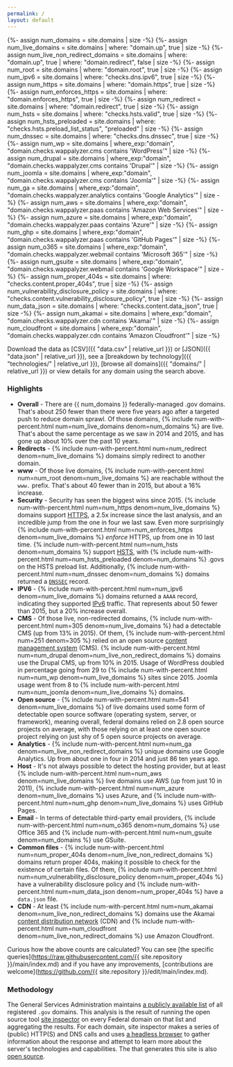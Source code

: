 ```yaml
---
permalink: /
layout: default
---
```


{%- assign num_domains = site.domains | size -%}
{%- assign num_live_domains = site.domains | where: "domain.up", true | size -%}
{%- assign num_live_non_redirect_domains = site.domains | where: "domain.up", true | where: "domain.redirect", false | size -%}
{%- assign num_root = site.domains | where: "domain.root", true | size -%}
{%- assign num_ipv6 = site.domains | where: "checks.dns.ipv6", true | size -%}
{%- assign num_https = site.domains | where: "domain.https", true | size -%}
{%- assign num_enforces_https = site.domains | where: "domain.enforces_https", true | size -%}
{%- assign num_redirect = site.domains | where: "domain.redirect", true | size -%}
{%- assign num_hsts = site.domains | where: "checks.hsts.valid", true | size -%}
{%- assign num_hsts_preloaded = site.domains | where: "checks.hsts.preload_list_status", "preloaded" | size -%}
{%- assign num_dnssec = site.domains | where: "checks.dns.dnssec", true | size -%}
{%- assign num_wp = site.domains | where_exp:"domain", "domain.checks.wappalyzer.cms contains 'WordPress'" | size -%}
{%- assign num_drupal = site.domains | where_exp:"domain", "domain.checks.wappalyzer.cms contains 'Drupal'" | size -%}
{%- assign num_joomla = site.domains | where_exp:"domain", "domain.checks.wappalyzer.cms contains 'Joomla'" | size -%}
{%- assign num_ga = site.domains | where_exp:"domain", "domain.checks.wappalyzer.analytics contains 'Google Analytics'" | size -%}
{%- assign num_aws = site.domains | where_exp:"domain", "domain.checks.wappalyzer.paas contains 'Amazon Web Services'" | size -%}
{%- assign num_azure = site.domains | where_exp:"domain", "domain.checks.wappalyzer.paas contains 'Azure'" | size -%}
{%- assign num_ghp = site.domains | where_exp:"domain", "domain.checks.wappalyzer.paas contains 'GitHub Pages'" | size -%}
{%- assign num_o365 = site.domains | where_exp:"domain", "domain.checks.wappalyzer.webmail contains 'Microsoft 365'" | size -%}
{%- assign num_gsuite = site.domains | where_exp:"domain", "domain.checks.wappalyzer.webmail contains 'Google Workspace'" | size -%}
{%- assign num_proper_404s = site.domains | where: "checks.content.proper_404s", true | size -%}
{%- assign num_vulnerability_disclosure_policy = site.domains | where: "checks.content.vulnerability_disclosure_policy", true | size -%}
{%- assign num_data_json = site.domains | where: "checks.content.data_json", true | size -%}
{%- assign num_akamai = site.domains | where_exp:"domain", "domain.checks.wappalyzer.cdn contains 'Akamai'" | size -%}
{%- assign num_cloudfront = site.domains | where_exp:"domain", "domain.checks.wappalyzer.cdn contains 'Amazon Cloudfront'" | size -%}

Download the data as [CSV]({{ "data.csv" | relative_url }}) or [JSON]({{ "data.json" | relative_url }}), see a [breakdown by technology]({{ "technologies/" | relative_url }}), [browse all domains]({{ "domains/" | relative_url }}) or view details for any domain using the search above.

### Highlights 

* **Overall** - There are {{ num_domains }} federally-managed .gov domains. That's about 250 fewer than there were five years ago after a targeted push to reduce domain sprawl. Of those domains, {% include num-with-percent.html num=num_live_domains denom=num_domains %} are live. That's about the same percentage as we saw in 2014 and 2015, and has gone up about 10% over the past 10 years.
* **Redirects** - {% include num-with-percent.html num=num_redirect denom=num_live_domains %} domains simply redirect to another domain.
* **www** - Of those live domains, {% include num-with-percent.html num=num_root denom=num_live_domains %} are reachable without the `www.` prefix. That's about 40 fewer than in 2015, but about a 16% increase.
* **Security** - Security has seen the biggest wins since 2015. {% include num-with-percent.html num=num_https denom=num_live_domains %} domains support [HTTPS](https://en.wikipedia.org/wiki/HTTPS), a 2.5x increase since the last analysis, and an incredible jump from the one in four we last saw. Even more surprisingly {% include num-with-percent.html num=num_enforces_https denom=num_live_domains %} _enforce_ HTTPS, up from one in 10 last time. {% include num-with-percent.html num=num_hsts denom=num_domains %} support [HSTS](https://en.wikipedia.org/wiki/HTTP_Strict_Transport_Security), with {% include num-with-percent.html num=num_hsts_preloaded denom=num_domains %} .govs on the HSTS preload list. Additionally, {% include num-with-percent.html num=num_dnssec denom=num_domains %} domains returned a [`DNSSEC`](https://en.wikipedia.org/wiki/Domain_Name_System_Security_Extensions) record.
* **IPV6** - {% include num-with-percent.html num=num_ipv6 denom=num_live_domains %} domains returned a `AAAA` record, indicating they supported [IPv6](https://en.wikipedia.org/wiki/IPv6) traffic. That represents about 50 fewer than 2015, but a 20% increase overall.
* **CMS** - Of those live, non-redirected domains, {% include num-with-percent.html num=305 denom=num_live_domains %} had a detectable CMS (up from 13% in 2015). Of them, {% include num-with-percent.html num=251 denom=305 %} relied on an open source [content management system](https://en.wikipedia.org/wiki/Content_management_system) (CMS). {% include num-with-percent.html num=num_drupal denom=num_live_non_redirect_domains %} domains use the Drupal CMS, up from 10% in 2015. Usage of WordPress doubled in percentage going from 29 to {% include num-with-percent.html num=num_wp denom=num_live_domains %} sites since 2015. Joomla usage went from 8 to {% include num-with-percent.html num=num_joomla denom=num_live_domains %} domains.
* **Open source** - {% include num-with-percent.html num=541 denom=num_live_domains %} of live domains used some form of detectable open source software (operating system, server, or framework), meaning overall, federal domains relied on 2.8 open source projects on average, with those relying on at least one open source project relying on just shy of 5 open source projects on average.
* **Analytics** - {% include num-with-percent.html num=num_ga denom=num_live_non_redirect_domains %} unique domains use Google Analytics. Up from about one in four in 2014 and just 86 ten years ago.
* **Host** - It's not always possible to detect the hosting provider, but at least {% include num-with-percent.html num=num_aws denom=num_live_domains %} live domains use AWS (up from just 10 in 2011), {% include num-with-percent.html num=num_azure denom=num_live_domains %} uses Azure, and {% include num-with-percent.html num=num_ghp denom=num_live_domains %} uses GitHub Pages.
* **Email** - In terms of detectable third-party email providers, {% include num-with-percent.html num=num_o365 denom=num_domains %} use Office 365 and {% include num-with-percent.html num=num_gsuite denom=num_domains %} use GSuite.
* **Common files** - {% include num-with-percent.html num=num_proper_404s denom=num_live_non_redirect_domains %} domains return proper 404s, making it possible to check for the existence of certain files. Of them, {% include num-with-percent.html num=num_vulnerability_disclosure_policy denom=num_proper_404s %} have a vulnerability disclosure policy and {% include num-with-percent.html num=num_data_json denom=num_proper_404s %} have a `data.json` file.
* **CDN** - At least {% include num-with-percent.html num=num_akamai denom=num_live_non_redirect_domains %} domains use the Akamai [content distribution network](https://en.wikipedia.org/wiki/Content_delivery_network) (CDN) and {% include num-with-percent.html num=num_cloudfront denom=num_live_non_redirect_domains %} use Amazon Cloudfront.

Curious how the above counts are calculated? You can see [the specific queries](https://raw.githubusercontent.com/{{ site.repository }}/main/index.md) and if you have any improvements, [contributions are welcome](https://github.com/{{ site.repository }}/edit/main/index.md).  
### Methodology

The General Services Administration maintains [a publicly available list](https://github.com/GSA/data/tree/master/dotgov-domains) of all registered `.gov` domains. This analysis is the result of running the open source tool [site inspector](https://github.com/benbalter/site-inspector) on every Federal domain on that list and aggregating the results. For each domain, site inspector makes a series of (public) HTTP(S) and DNS calls and uses [a headless browser](https://github.com/AliasIO/wappalyzer) to gather information about the response and attempt to learn more about the server's technologies and capabilities. The that generates this site is also [open source](https://github.com//benbalter/2021-analysis-of-federal-dotgov-domains).